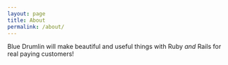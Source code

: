 ```yaml
---
layout: page
title: About
permalink: /about/
---
```


Blue Drumlin will make beautiful and useful things with Ruby *and* Rails for real paying customers!
